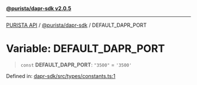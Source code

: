 [**@purista/dapr-sdk v2.0.5**](../README.md)

***

[PURISTA API](../../../packages.md) / [@purista/dapr-sdk](../README.md) / DEFAULT\_DAPR\_PORT

# Variable: DEFAULT\_DAPR\_PORT

> `const` **DEFAULT\_DAPR\_PORT**: `"3500"` = `'3500'`

Defined in: [dapr-sdk/src/types/constants.ts:1](https://github.com/puristajs/purista/blob/master/packages/dapr-sdk/src/types/constants.ts#L1)

